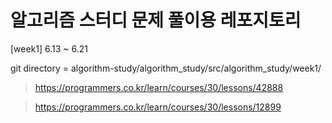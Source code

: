 # 알고리즘 스터디 문제 풀이용 레포지토리

[week1] 6.13 ~ 6.21

git directory = algorithm-study/algorithm_study/src/algorithm_study/week1/
> https://programmers.co.kr/learn/courses/30/lessons/42888

> https://programmers.co.kr/learn/courses/30/lessons/12899

